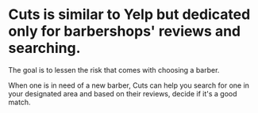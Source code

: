 # Cuts is similar to Yelp but dedicated only for barbershops' reviews and searching.

The goal is to lessen the risk that comes with choosing a barber. 

When one is in need of a new barber, Cuts can help you search for one in your designated area and based on their reviews, decide if it's a good match.
